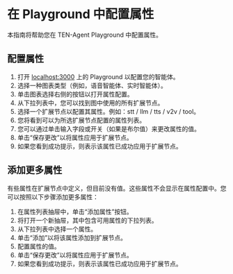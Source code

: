 # 在 Playground 中配置属性

本指南将帮助您在 TEN-Agent Playground 中配置属性。

## 配置属性

1. 打开 [localhost:3000](http://localhost:3000) 上的 Playground 以配置您的智能体。
2. 选择一种图表类型（例如，语音智能体、实时智能体）。
3. 单击图表选择右侧的按钮以打开属性配置。
4. 从下拉列表中，您可以找到图中使用的所有扩展节点。
5. 选择一个扩展节点以配置其属性。例如：stt / llm / tts / v2v / tool。
6. 您将看到可以为所选扩展节点配置的属性列表。
7. 您可以通过单击输入字段或开关（如果是布尔值）来更改属性的值。
8. 单击“保存更改”以将属性应用于扩展节点。
9. 如果您看到成功提示，则表示该属性已成功应用于扩展节点。

## 添加更多属性

有些属性在扩展节点中定义，但目前没有值。这些属性不会显示在属性配置中。您可以按照以下步骤添加更多属性：

1. 在属性列表抽屉中，单击“添加属性”按钮。
2. 将打开一个新抽屉，其中包含可用属性的下拉列表。
3. 从下拉列表中选择一个属性。
4. 单击“添加”以将该属性添加到扩展节点。
5. 配置属性的值。
6. 单击“保存更改”以将属性应用于扩展节点。
7. 如果您看到成功提示，则表示该属性已成功应用于扩展节点。
